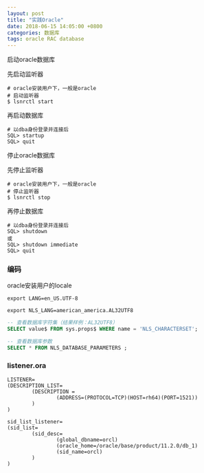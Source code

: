 ```yaml
---
layout: post
title: "实践Oracle"
date: 2018-06-15 14:05:00 +0800
categories: 数据库
tags: oracle RAC database
---
```




启动oracle数据库

先启动监听器

```shell
# oracle安装用户下，一般是oracle
# 启动监听器
$ lsnrctl start
```

再启动数据库

```shell
# 以dba身份登录并连接后
SQL> startup
SQL> quit
```

停止oracle数据库

先停止监听器

```shell
# oracle安装用户下，一般是oracle
# 停止监听器
$ lsnrctl stop
```

再停止数据库

```shell
# 以dba身份登录并连接后
SQL> shutdown
或
SQL> shutdown immediate
SQL> quit
```
### 编码

oracle安装用户的locale

```
export LANG=en_US.UTF-8
```



```
export NLS_LANG=american_america.AL32UTF8
```



```sql
-- 查看数据库字符集（结果样例：AL32UTF8）
SELECT value$ FROM sys.props$ WHERE name = 'NLS_CHARACTERSET';
```



```sql
-- 查看数据库参数
SELECT * FROM NLS_DATABASE_PARAMETERS ;
```

### listener.ora

```
LISTENER=
(DESCRIPTION_LIST=
        (DESCRIPTION =
                (ADDRESS=(PROTOCOL=TCP)(HOST=rh64)(PORT=1521))
        )
)

sid_list_listener=
(sid_list=
        (sid_desc=
                (global_dbname=orcl)
                (oracle_home=/oracle/base/product/11.2.0/db_1)
                (sid_name=orcl)
        )
)
```

